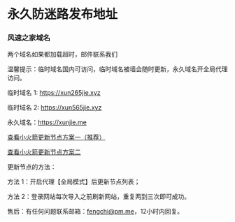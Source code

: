 # 永久防迷路发布地址

### 风速之家域名
两个域名如果都加载超时，邮件联系我们

温馨提示：临时域名国内可访问，临时域名被墙会随时更新，永久域名开全局代理访问。

临时域名 1: https://xun265jie.xyz

临时域名 2: https://xun565jie.xyz

永久域名：https://xunjie.me

[查看小火箭更新节点方案一（推荐）](https://i.ibb.co/hL1js6J/shadowrocket-1.png)

[查看小火箭更新节点方案二](https://i.ibb.co/nQFjnRz/shadowrocket.png)

更新节点的方法：

方法 1：开启代理【全局模式】后更新节点列表；

方法 2：登录网站每次导入之前刷新网站，重复两到三次即可成功。

售后：有任何问题联系邮箱：fengchi@pm.me，12小时内回复。
